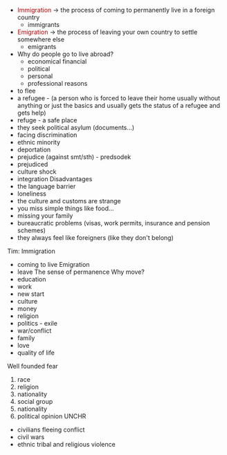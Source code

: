 - <font color="#c00000">Immigration</font> $\rightarrow$ the process of coming to permanently live in a foreign country
	- immigrants
- <font color="#c00000">Emigration</font> $\rightarrow$ the process of leaving your own country to settle somewhere else
	- emigrants
- Why do people go to live abroad?
	- economical financial
	- political
	- personal
	- professional reasons 
- to flee
- a refugee - (a person who is forced to leave their home usually without anything or just the basics and usually gets the status of a refugee and gets help)
- refuge - a safe place
- they seek political asylum (documents...)
- facing discrimination
- ethnic minority
- deportation
- prejudice (against smt/sth) - predsodek
- prejudiced
- culture shock
- integration
Disadvantages
-  the language barrier
- loneliness 
- the culture and customs are strange
- you miss simple things like food...
- missing your family
- bureaucratic problems (visas, work permits, insurance and pension schemes)
- they always feel like foreigners (like they don't belong)

Tim:
Immigration
- coming to live
Emigration
- leave
The sense of permanence
Why move?
- education
- work
- new start
- culture
- money
- religion
- politics - exile
- war/conflict
- family
- love
- quality of life

Well founded fear
1. race
2. religion
3. nationality
4. social group
5. nationality
6. political opinion
UNCHR
- civilians fleeing conflict
- civil wars
- ethnic tribal and religious violence
